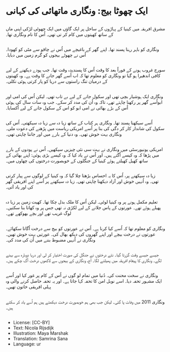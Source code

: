 # ایک چھوٹا بیج: ونگاری ماتھائی کی کہانی

##
مشرق افریقہ میں کینیا کے پہاڑوں کے ساحل پر ایک گاؤں میں ایک چھوٹی لڑکی اپنی ماں کے ساتھ کھیتوں میں کام کر تی تھی۔ اُس کا نام ونگاری تھا۔

##
ونگاری کو باہر رہنا پسند تھا۔ اپنے گھر کے باغیچے میں اُس نے چاقو سے مٹی کو کھودا۔ اُس نے چھوٹے بیجوں کو گرم زمین میں دبایا۔

##
سورج غروب ہونے کے فوراً بعد کا وقت اُس کا پسندیدہ وقت تھا۔ جب پودے دیکھنے کے لیے کافی اندھیرا ہو گیا تو ونگاری کو معلوم تھا کہ اب اُسے گھر جانے کا وقت ہے۔ وہ کھیتوں کے درمیان تنگ راستوں سے دریا کو پار کرتی ہوئی نکلی۔

##
ونگاری ایک ہوشیار بچی تھی اور سکول جانے کے لیے بے تاب تھی۔ لیکن اُس کی امی اور ابواُسے گھر پر رکھنا چاہتے تھے، تاکہ وہ اُن کی مدد کر سکے۔ جب وہ سات سال کی ہوئی اُس کے بڑے بھائی نے امی ابو کو اس کے سکول جانے کے لیے اُکسایا۔

##
اُسے سیکھنا پسند تھا۔ ونگاری ہر کتاب کے ساتھ زیا دہ سے زیا دہ سیکھتی۔ اُس کی سکول کی شاندار کار کر دگی کی بنا پر اُسے امریکی ریاست میں پڑھنے کی دعوت ملی۔ ونگاری بہت خوش تھی۔ وہ دنیا کے بارے میں اور جاننا چاہتی تھی۔

##
امریکی یونیورسٹی میں ونگاری نے بہت سی نئی چیزیں سیکھیں۔ اُس نے پودوں کے بارے میں پڑھا کہ وہ کیسے اُگتے ہیں۔ اور اُس نے یاد کیا کہ وہ کیسے بڑی ہوئی: اپنے بھائی کے ساتھ کھیل کھیلتے ہوئے کینیا کے جنگلوں کے خوبصورت درختوں کی چھاوں میں۔

##
زیا دہ سیکھنے پر، اُس کا یہ احساس بڑھتا چلا گیا کہ وہ کینیا کے لوگوں سے پیار کرتی تھی۔ وہ اُنہیں خوش اور آزاد دیکھنا چاہتی تھی۔ زیا دہ سیکھنے پر اُسے اپنے افریقی گھر کی اور یاد آتی۔

##
تعلیم مکمل ہونے پر وہ کینیا لوٹی۔ لیکن اُس کا ملک بدل چکا تھا۔ کھیت زمین پر زیا دہ پھیلے ہوئے تھے۔ عورتوں کے پاس جلانے کے لیے لکڑی نہ تھی جس پر وہ کھانا بنا سکتیں۔ لوگ غریب تھے اور بچے بھوکھے تھے۔

##
ونگاری کو معلوم تھا کہ اُسے کیا کرنا ہے۔ اُس نے عورتوں کو بیج سے درخت اُگانا سکھائے۔ عورتوں نے درخت بیچے اور اپنے گھروں کی دیکھ بھال کی۔ عورتیں بہت خوش تھیں۔ ونگاری نے اُنہیں مضبوط بننے میں اُن کی مدد کی۔

##
جیسے جیسے وقت گزرتا گیا۔ نئے درختوں نے جنگل کی صورت اختیار کر لی اور دریا دوبارہ سے بہنے لگے۔ ونگاری کا پیغام افریقہ میں پھیلنے لگا۔ آج، ونگاری کے بیجوں سے لاکھوں درخت اُگ چکے ہیں۔

##
ونگاری نے سخت محنت کی۔ دُنیا میں تمام لو گوں نے اُس کے کام پر غور کیا اور اُسے ایک مشہور تحفہ دیا۔ اسے نوبل امن کا تحفہ کہا جاتا ہے۔ اور یہ تحفہ حاصل کرنے والی وہ پہلی افریقی خاتون تھیں۔

##
ونگاری 2011 میں وفات پا گئی۔ لیکن جب بھی ہم خوبصورت درخت دیکھتے ہیں ہم اُسے یاد کر سکتے ہیں۔

##
* License: [CC-BY]
* Text: Nicola Rijsdijk
* Illustration: Maya Marshak
* Translation: Samrina Sana
* Language: ur
